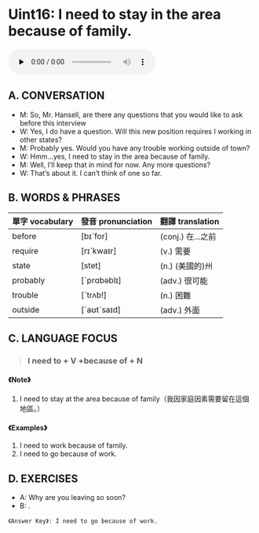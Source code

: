 # Uint16: I need to stay in the area because of family.

<audio controls preload="none"><source src="https://channelplus.ner.gov.tw/api/audio/5ad2e659f95e3500064f4390"></audio>

## A. CONVERSATION
* M: So, Mr. Hansell, are there any questions that you would like to ask before this interview
* W: Yes, I do have a question. Will this new position requires I working in other states?
* M: Probably yes. Would you have any trouble working outside of town?
* W: Hmm…yes, I need to stay in the area because of family.
* M: Well, I’ll keep that in mind for now. Any more questions?
* W: That’s about it. I can’t think of one so far.

## B. WORDS & PHRASES
單字 vocabulary|發音 pronunciation|翻譯 translation
---|---|---
before |[bɪˋfor]|(conj.) 在...之前
require |[rɪˋkwaɪr]|(v.) 需要
state |[stet]|(n.) (美國的)州
probably |[ˋprɑbәblɪ]|(adv.) 很可能
trouble |[ˋtrʌb!]|(n.) 困難
outside |[ˋaʊtˋsaɪd]|(adv.) 外面

## C. LANGUAGE FOCUS
> ### I need to + V +because of + N

#### 《Note》
1. I need to stay at the area because of family（我因家庭因素需要留在這個地區。）

#### 《Examples》
1. I need to work because of family.
1. I need to go because of work.

## D. EXERCISES
* A: Why are you leaving so soon?
* B: .

`《Answer Key》: I need to go because of work.`